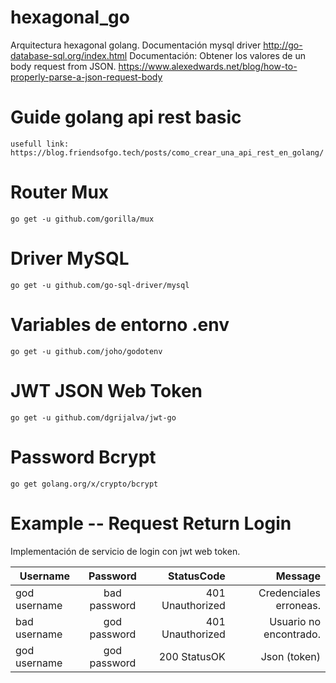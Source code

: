 # hexagonal_go

Arquitectura hexagonal golang. Documentación mysql driver 
http://go-database-sql.org/index.html
Documentación: Obtener los valores de un body request from JSON.
https://www.alexedwards.net/blog/how-to-properly-parse-a-json-request-body

# Guide golang api rest basic

    usefull link: https://blog.friendsofgo.tech/posts/como_crear_una_api_rest_en_golang/

# Router Mux 
    go get -u github.com/gorilla/mux

# Driver MySQL 

    go get -u github.com/go-sql-driver/mysql

# Variables de entorno .env

    go get -u github.com/joho/godotenv

# JWT JSON Web Token

    go get -u github.com/dgrijalva/jwt-go


# Password Bcrypt 

    go get golang.org/x/crypto/bcrypt


# Example -- Request Return Login 
Implementación de servicio de login con jwt web token.

| Username        | Password           | StatusCode         | Message                |
| --------------- |:------------------:| ------------------:|-----------------------:|
| god username    | bad password       | 401 Unauthorized   | Credenciales erroneas. |                 
| bad username    | god password       | 401 Unauthorized   | Usuario no encontrado. |
| god username    | god password       | 200 StatusOK       | Json (token)           |
